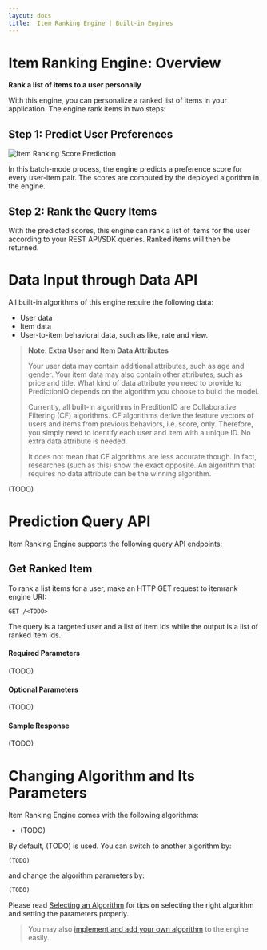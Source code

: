 ```yaml
---
layout: docs
title:  Item Ranking Engine | Built-in Engines
---
```


# Item Ranking Engine: Overview

**Rank a list of items to a user personally**

With this engine, you can personalize a ranked list of items in your application. The engine rank items in two steps:

## Step 1: Predict User Preferences

![Item Ranking Score Prediction](/images/engine-itemrec-prediction.png)

In this batch-mode process, the engine predicts a preference score for every user-item pair. The scores are computed by the deployed algorithm in the engine.

## Step 2: Rank the Query Items

With the predicted scores, this engine can rank a list of items for the user according to your REST API/SDK queries. Ranked items will then be returned.


# Data Input through Data API

All built-in algorithms of this engine require the following data:

* User data
* Item data
* User-to-item behavioral data, such as like, rate and view.

> **Note: Extra User and Item Data Attributes**
> 
> Your user data may contain additional attributes, such as age and gender. Your item data may also contain other attributes, such as price and title. What kind of data attribute you need to provide to PredictionIO depends on the algorithm you choose to build the model.
>
> Currently, all built-in algorithms in PreditionIO are Collaborative Filtering (CF) algorithms. CF algorithms derive the feature vectors of users and items from previous behaviors, i.e. score, only. Therefore, you simply need to identify each user and item with a unique ID. No extra data attribute is needed.
> 
> It does not mean that CF algorithms are less accurate though. In fact, researches (such as this) show the exact opposite. An algorithm that requires no data attribute can be the winning algorithm.

(TODO)

# Prediction Query API

Item Ranking Engine supports the following query API endpoints:

## Get Ranked Item

To rank a list items for a user, make an HTTP GET request to itemrank engine URI:

```
GET /<TODO>
```

The query is a targeted user and a list of item ids while the output is a list of ranked item ids.

#### Required Parameters

(TODO)

#### Optional Parameters

(TODO)

#### Sample Response

(TODO)

# Changing Algorithm and Its Parameters

Item Ranking Engine comes with the following algorithms:

* (TODO)

By default, (TODO) is used. You can switch to another algorithm by:

```
(TODO)
```

and change the algorithm parameters by:

```
(TODO)
```

Please read [Selecting an Algorithm](/cookbook/choosingalgorithms.html) for tips on selecting the right algorithm and setting the parameters properly.

> You may also [implement and add your own algorithm](/cookbook/addalgorithm.html) to the engine easily.
